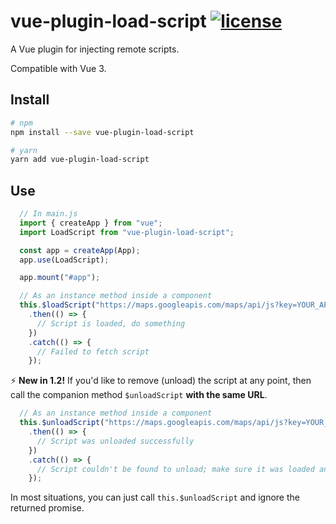 # vue-plugin-load-script [![license](https://img.shields.io/github/license/tserkov/vue-plugin-load-script.svg)]()
A Vue plugin for injecting remote scripts.

Compatible with Vue 3.

## Install

``` bash
# npm
npm install --save vue-plugin-load-script
```

``` bash
# yarn
yarn add vue-plugin-load-script
```

## Use

```javascript
  // In main.js
  import { createApp } from "vue";
  import LoadScript from "vue-plugin-load-script";

  const app = createApp(App);
  app.use(LoadScript);

  app.mount("#app");
```

```javascript
  // As an instance method inside a component
  this.$loadScript("https://maps.googleapis.com/maps/api/js?key=YOUR_API_KEY")
    .then(() => {
      // Script is loaded, do something
    })
    .catch(() => {
      // Failed to fetch script
    });
```

:zap: __New in 1.2!__
If you'd like to remove (unload) the script at any point, then call the companion method `$unloadScript` __with the same URL__.

```javascript
  // As an instance method inside a component
  this.$unloadScript("https://maps.googleapis.com/maps/api/js?key=YOUR_API_KEY")
    .then(() => {
      // Script was unloaded successfully
    })
    .catch(() => {
      // Script couldn't be found to unload; make sure it was loaded and that you passed the same URL
    });
```
In most situations, you can just call `this.$unloadScript` and ignore the returned promise.
